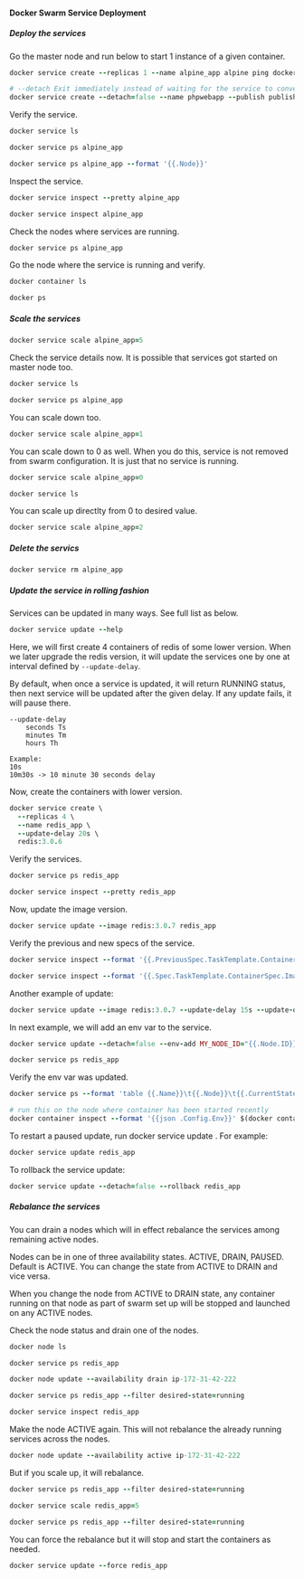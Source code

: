 #### Docker Swarm Service Deployment

##### Deploy the services
Go the master node and run below to start 1 instance of a given container.
```ruby
docker service create --replicas 1 --name alpine_app alpine ping docker.com

# --detach Exit immediately instead of waiting for the service to converge
docker service create --detach=false --name phpwebapp --publish published=8080,target=80 manojkmhub/phpapp
```

Verify the service.
```ruby
docker service ls

docker service ps alpine_app

docker service ps alpine_app --format '{{.Node}}'
```

Inspect the service.
```ruby
docker service inspect --pretty alpine_app

docker service inspect alpine_app
```

Check the nodes where services are running.
```ruby
docker service ps alpine_app
```

Go the node where the service is running and verify.
```ruby
docker container ls

docker ps
```

##### Scale the services

```ruby
docker service scale alpine_app=5
```

Check the service details now. It is possible that services got started on master node too.
```ruby
docker service ls

docker service ps alpine_app
```

You can scale down too.
```ruby
docker service scale alpine_app=1
```

You can scale down to 0 as well. When you do this, service is not removed from swarm configuration. It is just that no service is running.
```ruby
docker service scale alpine_app=0

docker service ls
```

You can scale up directlty from 0 to desired value.
```ruby
docker service scale alpine_app=2
```

##### Delete the servics
```ruby
docker service rm alpine_app
```

##### Update the service in rolling fashion
Services can be updated in many ways. See full list as below.
```ruby
docker service update --help
```

Here, we will first create 4 containers of redis of some lower version. When we later upgrade the redis version, it will update the services one by one at interval defined by `--update-delay`.

By default, when once a service is updated, it will return RUNNING status, then next service will be updated after the given delay. If any update fails, it will pause there.

```
--update-delay
    seconds Ts
    minutes Tm
    hours Th

Example:
10s
10m30s -> 10 minute 30 seconds delay
```

Now, create the containers with lower version.
```ruby
docker service create \
  --replicas 4 \
  --name redis_app \
  --update-delay 20s \
  redis:3.0.6
  ```

Verify the services.
```ruby
docker service ps redis_app

docker service inspect --pretty redis_app
```

Now, update the image version.
```ruby
docker service update --image redis:3.0.7 redis_app
```

Verify the previous and new specs of the service.
```ruby
docker service inspect --format '{{.PreviousSpec.TaskTemplate.ContainerSpec.Image}}' redis_app

docker service inspect --format '{{.Spec.TaskTemplate.ContainerSpec.Image}}' redis_app
```

Another example of update:
```ruby
docker service update --image redis:3.0.7 --update-delay 15s --update-order "start-first" redis_app
```

In next example, we will add an env var to the service.
```ruby
docker service update --detach=false --env-add MY_NODE_ID="{{.Node.ID}}" --update-delay 20s redis_app

docker service ps redis_app
```

Verify the env var was updated.
```ruby
docker service ps --format 'table {{.Name}}\t{{.Node}}\t{{.CurrentState}}' redis_app

# run this on the node where container has been started recently
docker container inspect --format '{{json .Config.Env}}' $(docker container ls -lq) | jq '.'
```

To restart a paused update, run docker service update <SERVICE-ID>. For example:
```ruby
docker service update redis_app
```

To rollback the service update:
```ruby
docker service update --detach=false --rollback redis_app
```

##### Rebalance the services
You can drain a nodes which will in effect rebalance the services among remaining active nodes.

Nodes can be in one of three availability states. ACTIVE, DRAIN, PAUSED. Default is ACTIVE. You can change the state from ACTIVE to DRAIN and vice versa.

When you change the node from ACTIVE to DRAIN state, any container running on that node as part of swarm set up will be stopped and launched on any ACTIVE nodes.

Check the node status and drain one of the nodes.
```ruby
docker node ls

docker service ps redis_app

docker node update --availability drain ip-172-31-42-222

docker service ps redis_app --filter desired-state=running

docker service inspect redis_app
```

Make the node ACTIVE again. This will not rebalance the already running services across the nodes.
```ruby
docker node update --availability active ip-172-31-42-222
```

But if you scale up, it will rebalance.
```ruby
docker service ps redis_app --filter desired-state=running

docker service scale redis_app=5

docker service ps redis_app --filter desired-state=running
```

You can force the rebalance but it will stop and start the containers as needed.
```ruby
docker service update --force redis_app
```
